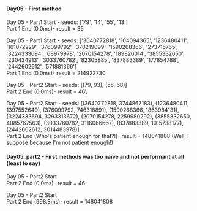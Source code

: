 #### Day05 - First method

Day 05 - Part1 Start - seeds: ['79', '14', '55', '13']\
Part 1 End (0.0ms)- result = 35

Day 05 - Part1 Start - seeds: ['3640772818', '104094365', '1236480411', '161072229', '376099792', '370219099', '1590268366', '273715765', '3224333694', '68979978', '2070154278', '189826014', '3855332650', '230434913', '3033760782', '82305885', '837883389', '177854788', '2442602612', '571881366']\
Part 1 End (0.0ms)- result = 214922730

Day 05 - Part2 Start - seeds: [(79, 93), (55, 68)]\
Part 2 End (0.0ms)- result = 46\

Day 05 - Part2 Start - seeds: [(3640772818, 3744867183), (1236480411, 1397552640), (376099792, 746318891), (1590268366, 1863984131), (3224333694, 3293313672), (2070154278, 2259980292), (3855332650, 4085767563), (3033760782, 3116066667), (837883389, 1015738177), (2442602612, 3014483978)]\
Part 2 End (Who's patient enough for that?!)- result = 148041808 (Well, I suppose because I'm not patient enough!)


#### Day05_part2 - First methods was too naive and not performant at all (least to say)

Day 05 - Part2 Start\
Part 2 End (0.0ms)- result = 46

Day 05 - Part2 Start\
Part 2 End (998.8ms)- result = 148041808